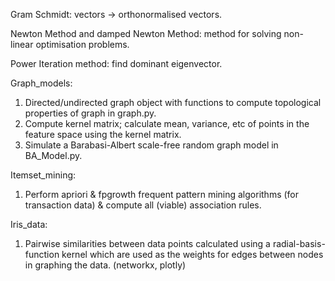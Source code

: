 Gram Schmidt: vectors -> orthonormalised vectors.

Newton Method and damped Newton Method: method for solving non-linear optimisation problems.

Power Iteration method: find dominant eigenvector.

Graph_models: 
1. Directed/undirected graph object with functions to compute topological properties of graph in graph.py. 
2. Compute kernel matrix; calculate mean, variance, etc of points in the feature space using the kernel matrix.
3. Simulate a Barabasi-Albert scale-free random graph model in BA_Model.py.

Itemset_mining:
1. Perform apriori & fpgrowth frequent pattern mining algorithms (for transaction data) & compute all (viable) association rules.

Iris_data:
1. Pairwise similarities between data points calculated using a radial-basis-function kernel which are used as the weights for edges between nodes
in graphing the data. (networkx, plotly)
